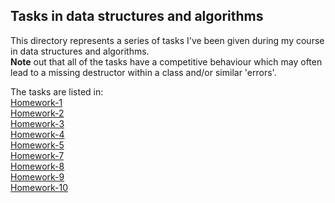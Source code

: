 ## Tasks in data structures and algorithms ##
This directory represents a series of tasks I've been given during my course in data structures and algorithms.<br/>
<b>Note</b> out that all of the tasks have a competitive behaviour which may often lead to a missing destructor within a class and/or similar 'errors'.

The tasks are listed in:<br/>
[Homework-1](./hw-1)<br/>
[Homework-2](./hw-2)<br/>
[Homework-3](./hw-3)<br/>
[Homework-4](./hw-4)<br/>
[Homework-5](./hw-5)<br/>
[Homework-7](./hw-7)<br/>
[Homework-8](./hw-8)<br/>
[Homework-9](./hw-9)<br/>
[Homework-10](./hw-10)
